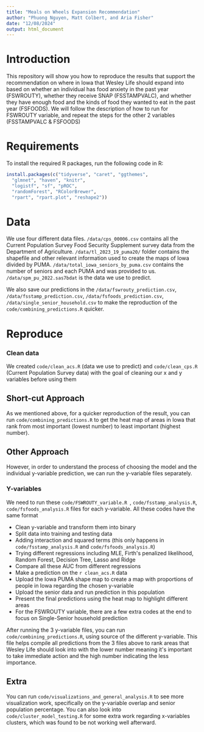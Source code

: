 ```yaml
---
title: "Meals on Wheels Expansion Recommendation"
author: "Phuong Nguyen, Matt Colbert, and Aria Fisher"
date: "12/08/2024"
output: html_document
---
```


# Introduction
This repository will show you how to reproduce the results that support the recommendation on where in Iowa that Wesley Life should expand into based on whether an individual has food anxiety in the past year (FSWROUTY), whether they receive SNAP (FSSTAMPVALC), and whether they have enough food and the kinds of food they wanted to eat in the past year (FSFOODS). We will follow the description of how to run for FSWROUTY variable, and repeat the steps for the other 2 variables (FSSTAMPVALC & FSFOODS)

# Requirements
To install the required R packages, run the following code in R:

```r
install.packages(c("tidyverse", "caret", "ggthemes", 
  "glmnet", "haven", "knitr", 
  "logistf", "sf", "pROC", 
  "randomForest", "RColorBrewer", 
  "rpart", "rpart.plot", "reshape2"))
```

# Data

We use four different data files. 
```/data/cps_00006.csv``` contains all the Current Population Survey Food Security Supplement survey data from the Department of Agriculture. 
```/data/tl_2023_19_puma20/``` folder contains the shapefile and other relevant information used to create the maps of Iowa divided by PUMA. 
```/data/total_iowa_seniors_by_puma.csv``` contains the number of seniors and each PUMA and was provided to us. 
```/data/spm_pu_2022.sas7bdat``` is the data we use to predict.

We also save our predictions in the ```/data/fswrouty_prediction.csv```, ```/data/fsstamp_prediction.csv```, ```/data/fsfoods_prediction.csv```, ```/data/single_senior_household.csv```
to make the reproduction of the ```code/combining_predictions.R``` quicker.

# Reproduce 

### Clean data
We created ```code/clean_acs.R``` (data we use to predict) and ```code/clean_cps.R``` (Current Population Survey data) with the goal of cleaning our x and y variables before using them

## Short-cut Approach
As we mentioned above, for a quicker reproduction of the result, you can run  ```code/combining_predictions.R``` to get the heat map of areas in Iowa that rank from most important (lowest number) to least important (highest number).

## Other Approach
However, in order to understand the process of choosing the model and the individual y-variable prediction, we can run the y-variable files separately.

### Y-variables
We need to run these ```code/FSWROUTY_variable.R ```, ```code/fsstamp_analysis.R```, ```code/fsfoods_analysis.R``` files for each y-variable. 
All these codes have the same format
* Clean y-variable and transform them into binary
* Split data into training and testing data
* Adding interaction and squared terms (this only happens in ```code/fsstamp_analysis.R``` and ```code/fsfoods_analysis.R```)
* Trying different regressions including MLE, Firth's penalized likelihood, Random Forest, Decision Tree, Lasso and Ridge
* Compare all these AUC from different regressions
* Make a prediction on the ```r clean_acs.R``` data
* Upload the Iowa PUMA shape map to create a map with proportions of people in Iowa regarding the chosen y-variable
* Upload the senior data and run prediction in this population
* Present the final predictions using the heat map to highlight different areas
* For the FSWROUTY variable, there are a few extra codes at the end to focus on Single-Senior household prediction

After running the 3 y-variable files, you can run ```code/combining_predictions.R```, using source of the different y-variable. This file helps compile all predictions from the 3 files above to rank areas that Wesley Life should look into with the lower number meaning it's important to take immediate action and the high number indicating the less importance. 

## Extra 
You can run ```code/visualizations_and_general_analysis.R``` to see more visualization work, specifically on the y-variable overlap and senior population percentage. 
You can also look into ```code/cluster_model_testing.R``` for some extra work regarding x-variables clusters, which was found to be not working well afterward. 


